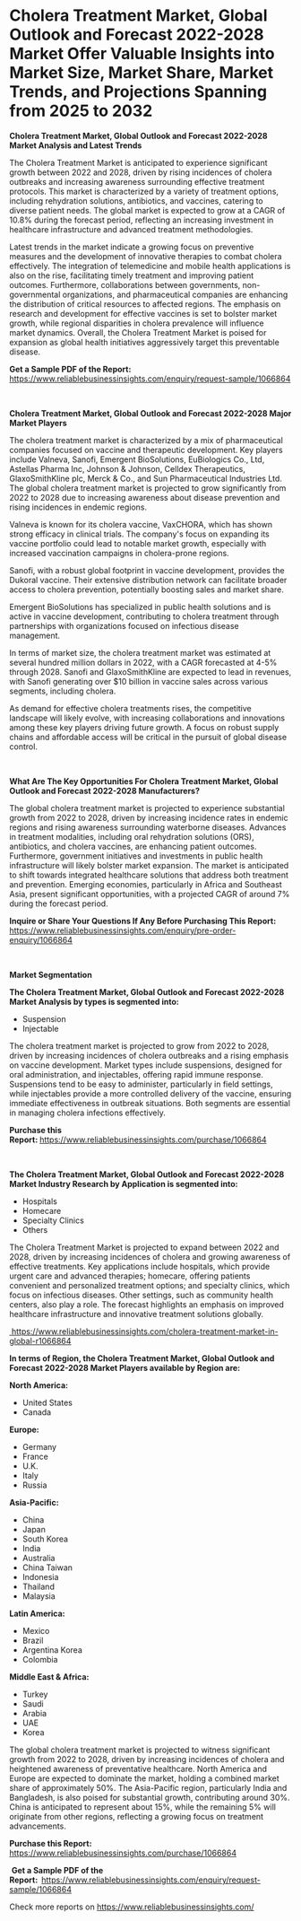 <p><h1>Cholera Treatment Market, Global Outlook and Forecast 2022-2028 Market Offer Valuable Insights into Market Size, Market Share, Market Trends, and Projections Spanning from 2025 to 2032</h1></p><p><strong>Cholera Treatment Market, Global Outlook and Forecast 2022-2028 Market Analysis and Latest Trends</strong></p>
<p><p>The Cholera Treatment Market is anticipated to experience significant growth between 2022 and 2028, driven by rising incidences of cholera outbreaks and increasing awareness surrounding effective treatment protocols. This market is characterized by a variety of treatment options, including rehydration solutions, antibiotics, and vaccines, catering to diverse patient needs. The global market is expected to grow at a CAGR of 10.8% during the forecast period, reflecting an increasing investment in healthcare infrastructure and advanced treatment methodologies.</p><p>Latest trends in the market indicate a growing focus on preventive measures and the development of innovative therapies to combat cholera effectively. The integration of telemedicine and mobile health applications is also on the rise, facilitating timely treatment and improving patient outcomes. Furthermore, collaborations between governments, non-governmental organizations, and pharmaceutical companies are enhancing the distribution of critical resources to affected regions. The emphasis on research and development for effective vaccines is set to bolster market growth, while regional disparities in cholera prevalence will influence market dynamics. Overall, the Cholera Treatment Market is poised for expansion as global health initiatives aggressively target this preventable disease.</p></p>
<p><strong>Get a Sample PDF of the Report:&nbsp;</strong> <a href="https://www.reliablebusinessinsights.com/enquiry/request-sample/1066864?utm_campaign=3074&utm_medium=2&utm_source=Github&utm_content=ia&utm_term=21032025&utm_id=cholera-treatment-market-global-outlook-and-forecast-2022-2028">https://www.reliablebusinessinsights.com/enquiry/request-sample/1066864</a></p>
<p>&nbsp;</p>
<p><strong>Cholera Treatment Market, Global Outlook and Forecast 2022-2028 Major Market Players</strong></p>
<p><p>The cholera treatment market is characterized by a mix of pharmaceutical companies focused on vaccine and therapeutic development. Key players include Valneva, Sanofi, Emergent BioSolutions, EuBiologics Co., Ltd, Astellas Pharma Inc, Johnson & Johnson, Celldex Therapeutics, GlaxoSmithKline plc, Merck & Co., and Sun Pharmaceutical Industries Ltd. The global cholera treatment market is projected to grow significantly from 2022 to 2028 due to increasing awareness about disease prevention and rising incidences in endemic regions.</p><p>Valneva is known for its cholera vaccine, VaxCHORA, which has shown strong efficacy in clinical trials. The company's focus on expanding its vaccine portfolio could lead to notable market growth, especially with increased vaccination campaigns in cholera-prone regions. </p><p>Sanofi, with a robust global footprint in vaccine development, provides the Dukoral vaccine. Their extensive distribution network can facilitate broader access to cholera prevention, potentially boosting sales and market share.</p><p>Emergent BioSolutions has specialized in public health solutions and is active in vaccine development, contributing to cholera treatment through partnerships with organizations focused on infectious disease management.</p><p>In terms of market size, the cholera treatment market was estimated at several hundred million dollars in 2022, with a CAGR forecasted at 4-5% through 2028. Sanofi and GlaxoSmithKline are expected to lead in revenues, with Sanofi generating over $10 billion in vaccine sales across various segments, including cholera. </p><p>As demand for effective cholera treatments rises, the competitive landscape will likely evolve, with increasing collaborations and innovations among these key players driving future growth. A focus on robust supply chains and affordable access will be critical in the pursuit of global disease control.</p></p>
<p>&nbsp;</p>
<p><strong>What Are The Key Opportunities For Cholera Treatment Market, Global Outlook and Forecast 2022-2028 Manufacturers?</strong></p>
<p><p>The global cholera treatment market is projected to experience substantial growth from 2022 to 2028, driven by increasing incidence rates in endemic regions and rising awareness surrounding waterborne diseases. Advances in treatment modalities, including oral rehydration solutions (ORS), antibiotics, and cholera vaccines, are enhancing patient outcomes. Furthermore, government initiatives and investments in public health infrastructure will likely bolster market expansion. The market is anticipated to shift towards integrated healthcare solutions that address both treatment and prevention. Emerging economies, particularly in Africa and Southeast Asia, present significant opportunities, with a projected CAGR of around 7% during the forecast period. </p></p>
<p><strong>Inquire or Share Your Questions If Any Before Purchasing This Report:</strong> <a href="https://www.reliablebusinessinsights.com/enquiry/pre-order-enquiry/1066864?utm_campaign=3074&utm_medium=2&utm_source=Github&utm_content=ia&utm_term=21032025&utm_id=cholera-treatment-market-global-outlook-and-forecast-2022-2028">https://www.reliablebusinessinsights.com/enquiry/pre-order-enquiry/1066864</a></p>
<p>&nbsp;</p>
<p><strong>Market Segmentation</strong></p>
<p><strong>The Cholera Treatment Market, Global Outlook and Forecast 2022-2028 Market Analysis by types is segmented into:</strong></p>
<p><ul><li>Suspension</li><li>Injectable</li></ul></p>
<p><p>The cholera treatment market is projected to grow from 2022 to 2028, driven by increasing incidences of cholera outbreaks and a rising emphasis on vaccine development. Market types include suspensions, designed for oral administration, and injectables, offering rapid immune response. Suspensions tend to be easy to administer, particularly in field settings, while injectables provide a more controlled delivery of the vaccine, ensuring immediate effectiveness in outbreak situations. Both segments are essential in managing cholera infections effectively.</p></p>
<p><strong>Purchase this Report:&nbsp;</strong><a href="https://www.reliablebusinessinsights.com/purchase/1066864?utm_campaign=3074&utm_medium=2&utm_source=Github&utm_content=ia&utm_term=21032025&utm_id=cholera-treatment-market-global-outlook-and-forecast-2022-2028">https://www.reliablebusinessinsights.com/purchase/1066864</a></p>
<p>&nbsp;</p>
<p><strong>The Cholera Treatment Market, Global Outlook and Forecast 2022-2028 Market Industry Research by Application is segmented into:</strong></p>
<p><ul><li>Hospitals</li><li>Homecare</li><li>Specialty Clinics</li><li>Others</li></ul></p>
<p><p>The Cholera Treatment Market is projected to expand between 2022 and 2028, driven by increasing incidences of cholera and growing awareness of effective treatments. Key applications include hospitals, which provide urgent care and advanced therapies; homecare, offering patients convenient and personalized treatment options; and specialty clinics, which focus on infectious diseases. Other settings, such as community health centers, also play a role. The forecast highlights an emphasis on improved healthcare infrastructure and innovative treatment solutions globally.</p></p>
<p><a href="https://www.reliablebusinessinsights.com/cholera-treatment-market-in-global-r1066864?utm_campaign=3074&utm_medium=2&utm_source=Github&utm_content=ia&utm_term=21032025&utm_id=cholera-treatment-market-global-outlook-and-forecast-2022-2028">&nbsp;https://www.reliablebusinessinsights.com/cholera-treatment-market-in-global-r1066864</a></p>
<p><strong>In terms of Region, the Cholera Treatment Market, Global Outlook and Forecast 2022-2028 Market Players available by Region are:</strong></p>
<p>
    <p> <strong> North America: </strong>
        <ul>
            <li>United States</li>
            <li>Canada</li>
        </ul>
        </p> 
    <p> <strong> Europe: </strong>
        <ul>
            <li>Germany</li>
            <li>France</li>
            <li>U.K.</li>
            <li>Italy</li>
            <li>Russia</li>
        </ul>
        </p> 
    <p> <strong> Asia-Pacific: </strong>
        <ul>
            <li>China</li>
            <li>Japan</li>
            <li>South Korea</li>
            <li>India</li>
            <li>Australia</li>
            <li>China Taiwan</li>
            <li>Indonesia</li>
            <li>Thailand</li>
            <li>Malaysia</li>
        </ul>
        </p> 
    <p> <strong> Latin America: </strong>
        <ul>
            <li>Mexico</li>
            <li>Brazil</li>
            <li>Argentina Korea</li>
            <li>Colombia</li>
        </ul>
        </p> 
    <p> <strong> Middle East & Africa: </strong>
        <ul>
            <li>Turkey</li>
            <li>Saudi</li>
            <li>Arabia</li>
            <li>UAE</li>
            <li>Korea</li>
        </ul>
    </p>
    </p>
<p><p>The global cholera treatment market is projected to witness significant growth from 2022 to 2028, driven by increasing incidences of cholera and heightened awareness of preventative healthcare. North America and Europe are expected to dominate the market, holding a combined market share of approximately 50%. The Asia-Pacific region, particularly India and Bangladesh, is also poised for substantial growth, contributing around 30%. China is anticipated to represent about 15%, while the remaining 5% will originate from other regions, reflecting a growing focus on treatment advancements.</p></p>
<p><strong>Purchase this Report: </strong><a href="https://www.reliablebusinessinsights.com/purchase/1066864?utm_campaign=3074&utm_medium=2&utm_source=Github&utm_content=ia&utm_term=21032025&utm_id=cholera-treatment-market-global-outlook-and-forecast-2022-2028">https://www.reliablebusinessinsights.com/purchase/1066864</a></p>
<p>&nbsp;<strong>Get a Sample PDF of the Report:&nbsp;&nbsp;</strong><a href="https://www.reliablebusinessinsights.com/enquiry/request-sample/1066864?utm_campaign=3074&utm_medium=2&utm_source=Github&utm_content=ia&utm_term=21032025&utm_id=cholera-treatment-market-global-outlook-and-forecast-2022-2028">https://www.reliablebusinessinsights.com/enquiry/request-sample/1066864</a></p>
<p><strong></strong></p>
<p>Check more reports on <a href="https://www.reliablebusinessinsights.com/?utm_campaign=3074&utm_medium=2&utm_source=Github&utm_content=ia&utm_term=21032025&utm_id=cholera-treatment-market-global-outlook-and-forecast-2022-2028">https://www.reliablebusinessinsights.com/</a></p>